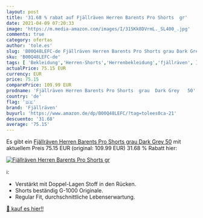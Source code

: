 ```yaml
---
layout: post
title: '31.68 % rabat auf Fjällräven Herren Barents Pro Shorts  gr'
date: 2021-04-09 07:20:33
image: 'https://m.media-amazon.com/images/I/31SKk8DVrmL._SL400_.jpg'
comments: true
category: ofertas
author: 'tole.es'
slug: 'B00Q48LEFC-de Fjällräven Herren Barents Pro Shorts grau Dark Grey 50'
sku: 'B00Q48LEFC-de'
tags: [ 'Bekleidung','Herren-Shorts','Herrenbekleidung','fjällräven', ]
actualPrice: 75.15 EUR
currency: EUR
price: 75.15
comparePrice: 109.99 EUR
prodname: 'Fjällräven Herren Barents Pro Shorts  grau  Dark Grey   50'
country: 'de'
flag: '🇩🇪'
brand: 'Fjällräven'
buyurl: 'https://www.amazon.de/dp/B00Q48LEFC/?tag=tolees0ca-21'
descuento: '31.68'
average: '75.15'
---
```


Es gibt ein [Fjällräven Herren Barents Pro Shorts  grau  Dark Grey   50](https://www.amazon.de/dp/B00Q48LEFC/?tag=tolees0ca-21) mit aktuellem Preis 75.15 EUR (original: 109.99 EUR) 31.68 % Rabatt hier:

[![Fjällräven Herren Barents Pro Shorts  gr](https://m.media-amazon.com/images/I/31SKk8DVrmL._SL400_.jpg)](https://www.amazon.de/dp/B00Q48LEFC/?tag=tolees0ca-21)

ℹ️:

- Verstärkt mit Doppel-Lagen Stoff in den Rücken.
- Shorts beständig G-1000 Originale.
- Regular Fit, durchschnittliche Lebenserwartung.

[🛒 kauf es hier!!](https://www.amazon.de/dp/B00Q48LEFC/?tag=tolees0ca-21)
